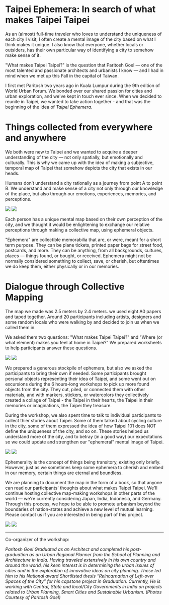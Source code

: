 # Taipei Ephemera: In search of what makes Taipei Taipei

As an (almost) full-time traveler who loves to understand the uniqueness of each city I visit, I often create a mental image of the city based on what I think makes it unique. I also know that everyone, whether locals or outsiders, has their own particular way of identifying a city to somehow make sense of it. 

"What makes Taipei Taipei?" is the question that Paritosh Goel — one of the most talented and passionate architects and urbanists I know — and I had in mind when we met up this Fall in the capital of Taiwan.

I first met Paritosh two years ago in Kuala Lumpur during the 9th edition of World Urban Forum. We bonded over our shared passion for cities and urban exploration, and we've kept in touch ever since. When we decided to reunite in Taipei, we wanted to take action together - and that was the beginning of the idea of _Taipei Ephemera_. 

# Things collected from everywhere and anywhere

We both were new to Taipei and we wanted to acquire a deeper understanding of the city — not only spatially, but emotionally and culturally. This is why we came up with the idea of making a subjective, temporal map of Taipei that somehow depicts the city that exists in our heads. 

Humans don’t understand a city rationally as a journey from point A to point B. We understand and make sense of a city not only through our knowledge of the place, but also through our emotions, experiences, memories, and perceptions. 

![](taipeiephemera7.jpg)
![](taipeiephemera8.jpg)

Each person has a unique mental map based on their own perception of the city, and we thought it would be enlightening to exchange our relative perceptions through making a collective map, using ephemeral objects. 

"Ephemera" are collectible memorabilia that are, or were, meant for a short term purpose. They can be plane tickets, printed paper bags for street food, postcards, and more. They can be anything, from all backgrounds, cultures, places — things found, or bought, or received. Ephemera might not be normally considered something to collect, save, or cherish, but oftentimes we do keep them, either physically or in our memories. 

# Dialogue through Collective Mapping 

The map we made was 2.5 meters by 2.4 meters. we used eight A0 papers and taped together. Around 20 participants including artists, designers and some random locals who were walking by and decided to join us when we called them in. 

We asked them two questions: "What makes Taipei Taipei?" and "Where (or what element) makes you feel at home in Taipei?" We prepared worksheets to help participants answer these questions. 

![](taipeiephemera9.jpg)
![](taipeiephemera10.jpg)

We prepared a generous stockpile of ephemera, but also we asked the participants to bring their own if needed. Some participants brought personal objects representing their idea of Taipei, and some went out on excursions during the 6 hours-long workshops to pick up more found objects from the city. They cut, piled, or connected them with other materials, and with markers, stickers, or watercolors they collectively created a collage of Taipei - the Taipei in their hearts, the Taipei in their memories or imaginations, the Taipei they treasure. 

During the workshop, we also spent time to talk to individual participants to collect thier stories about Taipei. Some of them talked about cycling culture in the city, some of them expressed the idea of how Taipei 101 does NOT define the uniqueness of the city, and so on. These stories helped us understand more of the city, and to betray (in a good way) our expectations so we could update and strengthen our "ephemeral" mental image of Taipei.  

![](taipeiephemera12.jpg)
![](taipeiephemera13.jpg)

Ephemerality is the concept of things being transitory, existing only briefly. However, just as we sometimes keep some ephemera to cherish and embed in our memory, certain things are eternal and boundless. 

We are planning to document the map in the form of a book, so that anyone can read our participants' thoughts about what makes Taipei Taipei. We'll continue hosting collective map-making workshops in other parts of the world — we're currently considering Japan, India, Indonesia, and Germany. Through this process, we hope to be able to promote urbanism beyond the boundaries of nation-states and achieve a new level of mutual learning. Please contact us if you are interested in being part of this project. 

![](taipeiephemera6.jpg)
![](taipeiephemera14.jpg)

---

Co-organizer of the workshop: 

_Paritosh Goel_
_Graduated as an Architect and completed his post-graduation as an Urban Regional Planner from the School of Planning and Architecture in India. Having traveled extensively in his own country and around the world, his keen interest is in determining the urban issues of cities and in the exploration of innovative ideas on city planning. These led him to his National award Shortlisted thesis “Reincarnation of Left-over Spaces of the City” for his capstone project in Graduation. Currently, He is working with Central, State and local/City Governments in India on projects related to Urban Planning, Smart Cities and Sustainable Urbanism._
*(Photos Courtesy of Paritosh Goel)*
